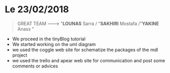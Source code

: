 # Le 23/02/2018

> GREAT TEAM ---> "**LOUNAS** Sarra / "**SAKHIRI** Mostafa /"**YAKINE** Anass "

- We proceed in the tinyBlog tutorial
- We started working on the uml diagram
- we used the coggle web site for schematize the packages of the mdl project 
- we used the trello  and apear web site for communication and post some comments or advices 
